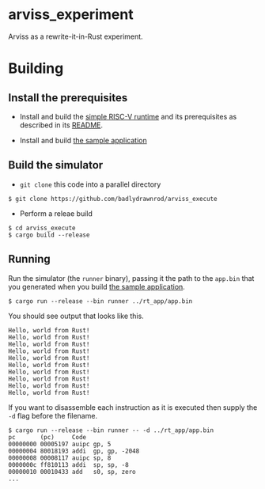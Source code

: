 # arviss_experiment

Arviss as a rewrite-it-in-Rust experiment.

# Building

## Install the prerequisites

- Install and build the [simple RISC-V runtime](https://github.com/badlydrawnrod/rt) and its prerequisites as described in its [README](https://github.com/badlydrawnrod/rt/blob/master/README.md).

- Install and build [the sample application](https://github.com/badlydrawnrod/rt_app)

## Build the simulator

- `git clone` this code into a parallel directory

```
$ git clone https://github.com/badlydrawnrod/arviss_execute
```

- Perform a releae build

```
$ cd arviss_execute
$ cargo build --release
```

## Running

Run the simulator (the `runner` binary), passing it the path to the `app.bin` that you generated when you build [the sample application](https://github.com/badlydrawnrod/rt_app).

```
$ cargo run --release --bin runner ../rt_app/app.bin
```

You should see output that looks like this.
```
Hello, world from Rust!
Hello, world from Rust!
Hello, world from Rust!
Hello, world from Rust!
Hello, world from Rust!
Hello, world from Rust!
Hello, world from Rust!
Hello, world from Rust!
Hello, world from Rust!
Hello, world from Rust!
```

If you want to disassemble each instruction as it is executed then supply the `-d` flag before the filename.

```
$ cargo run --release --bin runner -- -d ../rt_app/app.bin
pc       (pc)     Code
00000000 00005197 auipc gp, 5
00000004 80018193 addi  gp, gp, -2048
00000008 00008117 auipc sp, 8
0000000c ff810113 addi  sp, sp, -8
00000010 00010433 add   s0, sp, zero
...
```

